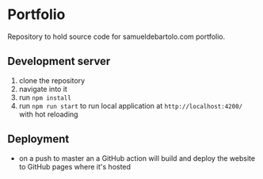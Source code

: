 # Portfolio
Repository to hold source code for samueldebartolo.com portfolio.

## Development server
1. clone the repository
2. navigate into it
3. run `npm install`
4. run `npm run start` to run local application at `http://localhost:4200/` with hot reloading

## Deployment
- on a push to master an a GitHub action will build and deploy the website to GitHub pages where it's hosted